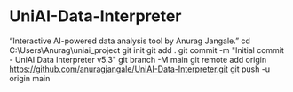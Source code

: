# UniAI-Data-Interpreter
“Interactive AI-powered data analysis tool by Anurag Jangale.”
cd C:\Users\Anurag\uniai_project
git init
git add .
git commit -m "Initial commit - UniAI Data Interpreter v5.3"
git branch -M main
git remote add origin https://github.com/anuragjangale/UniAI-Data-Interpreter.git
git push -u origin main

